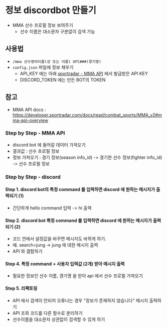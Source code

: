 # 정보 discordbot 만들기
- MMA 선수 프로필 정보 보여주기
  - 선수 이름은 대소문자 구분없이 검색 가능

## 사용법
- `/mma 선수영어이름(성 또는 이름) UFC###(경기명)`
- `config.json` 파일에 정보 채우기
  - API_KEY 에는 아래 [sportradar - MMA API](https://developer.sportradar.com/docs/read/combat_sports/MMA_v2#mma-api-overview) 에서 발급받은 API  KEY
  - DISCORD_TOKEN 에는 만든 BOT의 TOKEN

## 참고
- MMA API docs :  https://developer.sportradar.com/docs/read/combat_sports/MMA_v2#mma-api-overview

### Step by Step - MMA API
- discord bot 에 들어갈 데이터 가져오기
- 결과값 : 선수 프로필 정보
- 정보 가져오기 : 경기 정보(season info_id) -> 경기한 선수 정보(fighter info_id) -> 선수 프로필 정보

### Step by Step - discord 
#### Step 1. discord bot의 특정 command 를 입력하면 discord 에 원하는 메시지가 출력되기 (1)
- 간단하게 hello command 입력 -> hi 출력
#### Step 2. discord bot 특정 command 를 입력하면 discord 에 원하는 메시지가 출력되기 (2)
-  코드 안에서 설정값을 바꾸면 메시지도 바뀌게 하기. 
-  예. search=jung -> jung 에 대한 메시지 출력 
-  API 와 결합하기

#### Step 4. 특정 command + 사용자 입력값 (2개) 받아 메시지 출력
- 필요한 정보인 선수 이름, 경기명 을 받아 api 에서 선수 프로필 가져오기

#### Step 5. 리팩토링
- API 에서 검색이 안되어 오류나는 경우 "정보가 존재하지 않습니다" 메시지 출력하기
- API 조회 코드를 다른 함수로 분리하기
- 선수이름을 대소문자 상관없이 검색할 수 있게 하기


